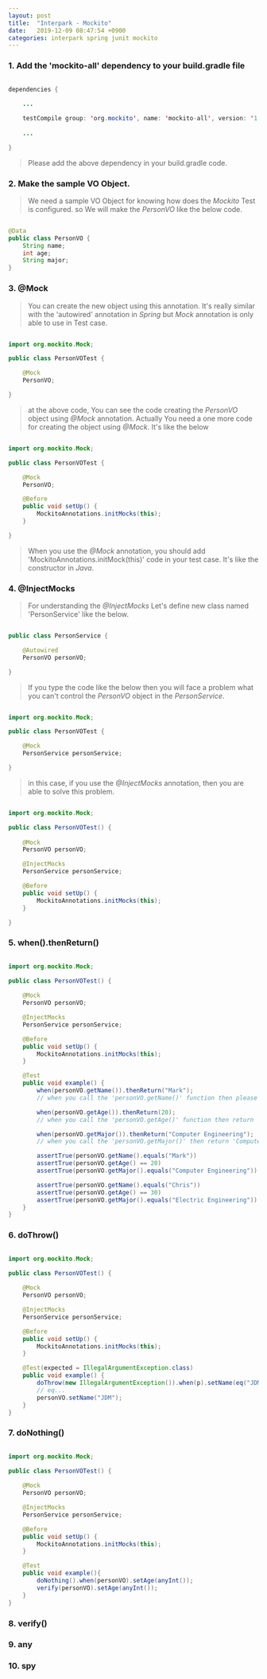 ```yaml
---
layout: post
title:  "Interpark - Mockito"
date:   2019-12-09 08:47:54 +0900
categories: interpark spring junit mockito
---
```


### 1. Add the 'mockito-all' dependency to your build.gradle file

```java

dependencies {
    
    ...

    testCompile group: 'org.mockito', name: 'mockito-all', version: '1.9.5'
    
    ...

}

```

> Please add the above dependency in your build.gradle code.

### 2. Make the sample VO Object.

> We need a sample VO Object for knowing how does the _Mockito_ Test is configured. so We will make the _PersonVO_ like the below code.

```java

@Data
public class PersonVO {
    String name;
    int age;
    String major;
}

```

### 3. @Mock

> You can create the new object using this annotation. It's really similar with the 'autowired' annotation in _Spring_ but _Mock_ annotation is only able to use in Test case.

```java

import org.mockito.Mock;

public class PersonVOTest {

    @Mock
    PersonVO;

}

```

> at the above code, You can see the code creating the _PersonVO_ object using _@Mock_ annotation. Actually You need a one more code for creating the object using _@Mock_. It's like the below

```java

import org.mockito.Mock;

public class PersonVOTest {

    @Mock
    PersonVO;

    @Before
    public void setUp() {
        MockitoAnnotations.initMocks(this);
    }

}

```

> When you use the _@Mock_ annotation, you should add 'MockitoAnnotations.initMock(this)' code in your test case. It's like the constructor in _Java_.

### 4. @InjectMocks

> For understanding the _@InjectMocks_ Let's define new class named 'PersonService' like the below.

```java

public class PersonService {

    @Autowired
    PersonVO personVO;

}

```

> If you type the code like the below then you will face a problem what you can't control the _PersonVO_ object in the _PersonService_.

```java

import org.mockito.Mock;

public class PersonVOTest {

    @Mock
    PersonService personService;

}

```

> in this case, if you use the _@InjectMocks_ annotation, then you are able to solve this problem.

```java

import org.mockito.Mock;

public class PersonVOTest() {
    
    @Mock
    PersonVO personVO;

    @InjectMocks
    PersonService personService;

    @Before
    public void setUp() {
        MockitoAnnotations.initMocks(this);
    }

}
```

### 5. when().thenReturn()

```java

import org.mockito.Mock;

public class PersonVOTest() {
    
    @Mock
    PersonVO personVO;

    @InjectMocks
    PersonService personService;

    @Before
    public void setUp() {
        MockitoAnnotations.initMocks(this);
    }

    @Test
    public void example() {
        when(personVO.getName()).thenReturn("Mark");
        // when you call the 'personVO.getName()' function then please return the 'Mark' String.

        when(personVO.getAge()).thenReturn(20);
        // when you call the 'personVO.getAge()' function then return '20'.

        when(personVO.getMajor()).thenReturn("Computer Engineering");
        // when you call the 'personVO.getMajor()' then return 'Computer Engineering'.

        assertTrue(personVO.getName().equals("Mark"))                           // True
        assertTrue(personVO.getAge() == 20)                                     // True
        assertTrue(personVO.getMajor().equals("Computer Engineering"))          // True

        assertTrue(personVO.getName().equals("Chris"))                          // False
        assertTrue(personVO.getAge() == 30)                                     // False
        assertTrue(personVO.getMajor().equals("Electric Engineering"))          // False
    }
}

```


### 6. doThrow()

```java

import org.mockito.Mock;

public class PersonVOTest() {
    
    @Mock
    PersonVO personVO;

    @InjectMocks
    PersonService personService;

    @Before
    public void setUp() {
        MockitoAnnotations.initMocks(this);
    }

    @Test(expected = IllegalArgumentException.class)
    public void example() {
        doThrow(new IllegalArgumentException()).when(p).setName(eq("JDM"));
        // eq...
        personVO.setName("JDM");
    }
}

```

### 7. doNothing()

```java

import org.mockito.Mock;

public class PersonVOTest() {
    
    @Mock
    PersonVO personVO;

    @InjectMocks
    PersonService personService;

    @Before
    public void setUp() {
        MockitoAnnotations.initMocks(this);
    }

    @Test
    public void example(){
        doNothing().when(personVO).setAge(anyInt());
        verify(personVO).setAge(anyInt());
    }
}

```

### 8. verify()

### 9. any

### 10. spy

